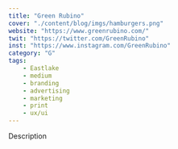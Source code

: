 ```yaml
---
title: "Green Rubino"
cover: "./content/blog/imgs/hamburgers.png"
website: "https://www.greenrubino.com/"
twit: "https://twitter.com/GreenRubino"
inst: "https://www.instagram.com/GreenRubino"
category: "G"
tags:
    - Eastlake
    - medium
    - branding
    - advertising
    - marketing
    - print
    - ux/ui
---
```


Description

